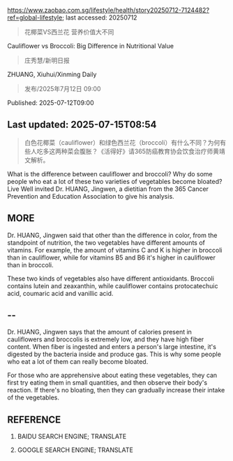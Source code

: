 https://www.zaobao.com.sg/lifestyle/health/story20250712-7124482?ref=global-lifestyle; last accessed: 20250712

> 花椰菜VS西兰花 营养价值大不同

Cauliflower vs Broccoli: Big Difference in Nutritional Value

> 庄秀慧/新明日报

ZHUANG, Xiuhui/Xinming Daily

> 发布/2025年7月12日 09:00

Published: 2025-07-12T09:00

## Last updated: 2025-07-15T08:54

> 白色花椰菜（cauliflower）和绿色西兰花（broccoli）有什么不同？为何有些人吃多这两种菜会腹胀？《活得好》请365防癌教育协会饮食治疗师黄靖文解析。

What is the difference between cauliflower and broccoli? Why do some people who eat a lot of these two varieties of vegetables become bloated? Live Well invited Dr. HUANG, Jingwen, a dietitian from the 365 Cancer Prevention and Education Association to give his analysis.

## MORE

Dr. HUANG, Jingwen said that other than the difference in color, from the standpoint of nutrition, the two vegetables have different amounts of vitamins. For example, the amount of vitamins C and K is higher in broccoli than in cauliflower, while for vitamins B5 and B6 it's higher in cauliflower than in broccoli.

These two kinds of vegetables also have different antioxidants. Broccoli contains lutein and zeaxanthin, while cauliflower contains protocatechuic acid, coumaric acid and vanillic acid.

## --

Dr. HUANG, Jingwen says that the amount of calories present in cauliflowers and broccolis is extremely low, and they have high fiber content. When fiber is ingested and enters a person's large intestine, it's digested by the bacteria inside and produce gas. This is why some people who eat a lot of them can really become bloated. 

For those who are apprehensive about eating these vegetables, they can first try eating them in small quantities, and then observe their body's reaction. If there's no bloating, then they can gradually increase their intake of the vegetables.

## REFERENCE

1) BAIDU SEARCH ENGINE; TRANSLATE

2) GOOGLE SEARCH ENGINE; TRANSLATE